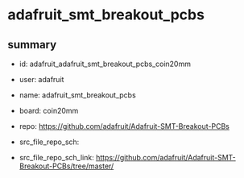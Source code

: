 # adafruit_smt_breakout_pcbs
 
## summary 
* id: adafruit_adafruit_smt_breakout_pcbs_coin20mm
* user: adafruit
* name: adafruit_smt_breakout_pcbs
* board: coin20mm
* repo: https://github.com/adafruit/Adafruit-SMT-Breakout-PCBs



* src_file_repo_sch: 
* src_file_repo_sch_link: https://github.com/adafruit/Adafruit-SMT-Breakout-PCBs/tree/master/






